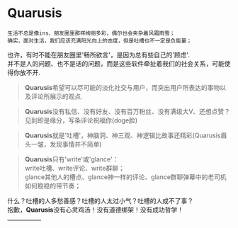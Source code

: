 # Quarusis


```
生活不总是像ins、朋友圈里那样绚丽多彩，偶尔也会夹杂着风霜雨雪；
确实，面对生活，我们应该充满阳光向上的态度，但是吐槽也不一定是负能量；
```

也许，有时不能在朋友圈里'畅所欲言'，是因为总有些自己的'顾虑'.<br>
并不是人的问题、也不是话的问题，而是这些软件牵扯着我们的社会关系，可能使得你放不开.<br>

>**Quarusis**希望可以尽可能的淡化社交与用户，而突出用户所表达的事物以及评论所展示的观点.

>**Quarusis**没有私信、没有好友、没有百万粉丝、没有满级大V、还想点赞？见到即是缘分，写条评论祝福你(doge脸)

>**Quarusis**就是'吐槽'，神脑洞、神三观、神逻辑比故事还精彩(Quarusis眉头一皱，发现事情并不简单)

>**Quarusis**只有'write'或'glance'：<br>
>write吐槽、write评论、write群聊；<br>
>glance其他人的槽点、glance神一样的评论、glance群聊弹幕中的老司机如何稳稳的带节奏；<br>

什么？吐槽的人多愁善感？吐槽的人太过小气？吐槽的人成不了事？<br>
抱歉，**Quarusis**没有心灵鸡汤！没有道德绑架！没有成功哲学！<br>

<hr align="left" width="15%">

